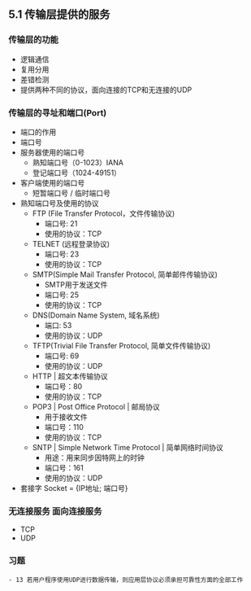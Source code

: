 ## 5.1 传输层提供的服务
### 传输层的功能
- 逻辑通信
- 复用分用
- 差错检测
- 提供两种不同的协议，面向连接的TCP和无连接的UDP
### 传输层的寻址和端口(Port)
- 端口的作用
- 端口号
- 服务器使用的端口号
    - 熟知端口号（0-1023）IANA
    - 登记端口号（1024-49151）
- 客户端使用的端口号
    - 短暂端口号 / 临时端口号
- 熟知端口号及使用的协议
    - FTP (File Transfer Protocol，文件传输协议)
        - 端口号: 21
        - 使用的协议：TCP
    - TELNET (远程登录协议)
        - 端口号: 23
        - 使用的协议：TCP
    - SMTP(Simple Mail Transfer Protocol, 简单邮件传输协议)
        - SMTP用于发送文件
        - 端口号: 25
        - 使用的协议：TCP
    - DNS(Domain Name System, 域名系统)
        - 端口: 53   
        - 使用的协议：UDP
    - TFTP(Trivial File Transfer Protocol, 简单文件传输协议)
        - 端口号: 69
        - 使用的协议：UDP
    - HTTP | 超文本传输协议
        - 端口号：80
        - 使用的协议：TCP
    - POP3 | Post Office Protocol | 邮局协议
        - 用于接收文件
        - 端口号：110
        - 使用的协议：TCP
    - SNTP | Simple Network Time Protocol | 简单网络时间协议
        - 用途：用来同步因特网上的时钟
        - 端口号：161
        - 使用的协议：UDP
- 套接字 Socket = {IP地址; 端口号}
### 无连接服务 面向连接服务
- TCP
- UDP
### 习题
    - 13 若用户程序使用UDP进行数据传输，则应用层协议必须承担可靠性方面的全部工作
